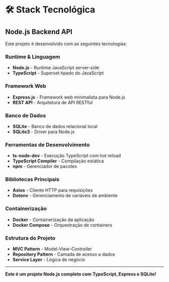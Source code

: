 # 🛠️ Stack Tecnológica

## **Node.js Backend API**

Este projeto é desenvolvido com as seguintes tecnologias:

### **Runtime & Linguagem**
- **Node.js** - Runtime JavaScript server-side
- **TypeScript** - Superset tipado do JavaScript

### **Framework Web**
- **Express.js** - Framework web minimalista para Node.js
- **REST API** - Arquitetura de API RESTful

### **Banco de Dados**
- **SQLite** - Banco de dados relacional local
- **SQLite3** - Driver para Node.js

### **Ferramentas de Desenvolvimento**
- **ts-node-dev** - Execução TypeScript com hot reload
- **TypeScript Compiler** - Compilação estática
- **npm** - Gerenciador de pacotes

### **Bibliotecas Principais**
- **Axios** - Cliente HTTP para requisições
- **Dotenv** - Gerenciamento de variáveis de ambiente

### **Containerização**
- **Docker** - Containerização da aplicação
- **Docker Compose** - Orquestração de containers

### **Estrutura do Projeto**
- **MVC Pattern** - Model-View-Controller
- **Repository Pattern** - Camada de acesso a dados
- **Service Layer** - Lógica de negócio

---

**Este é um projeto Node.js completo com TypeScript, Express e SQLite!**
